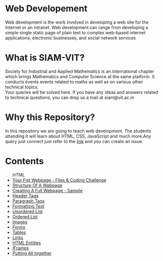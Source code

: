 
<h1>Web Developement</h1>
<p>Web development is the work involved in developing a web site for the Internet or an intranet. Web development can range from developing a simple single static page of plain text to complex web-based internet applications, electronic businesses, and social network services</p>

<h1>What is SIAM-VIT?</h1>
<p>Society for Industrial and Applied Mathematics is an international chapter  which brings Mathematics and Computer Science at the same platform. It conducts events  events related to maths as well as on various other technical topics.<br/>
Your queries will be solved here. If you have any ideas and answers related to technical questions, you can drop us a  mail at siam@vit.ac.in
</p>

<h1>Why this Repository?</h1>
<p>In this repository we are going to teach web development. The students attending it will learn about HTML, CSS, JavaScript and much more.Any query just connect just refer to the <a href="https://github.com/HrithikMittal">link</a> and you can create an issue.</p>

<h1>Contents</h1>
<ul style="list-style-type:disc">
  HTML
    <li><a href="https://github.com/SIAM-VIT/Web-Developement/tree/master/HTML">Your Fist Webpage - Files & Coding Challenge</a></li>
    <li><a href="https://github.com/SIAM-VIT/Web-Developement/tree/master/HTML">Structure Of A Webpage</a></li>
    <li><a href="https://github.com/SIAM-VIT/Web-Developement/tree/master/HTML">Creating A Full Webpage - Sample</a></li>
    <li><a href="https://github.com/SIAM-VIT/Web-Developement/tree/master/HTML">Header Tags</a></li>
    <li><a href="https://github.com/SIAM-VIT/Web-Developement/tree/master/HTML">Paragraph Tags</a></li>
    <li><a href="https://github.com/SIAM-VIT/Web-Developement/tree/master/HTML">Formatting Text</a></li>
    <li><a href="https://github.com/SIAM-VIT/Web-Developement/tree/master/HTML">Unordered List</a></li>
    <li><a href="https://github.com/SIAM-VIT/Web-Developement/tree/master/HTML">Ordered List</a></li>
    <li><a href="https://github.com/SIAM-VIT/Web-Developement/tree/master/HTML">Images</a></li>
    <li><a href="https://github.com/SIAM-VIT/Web-Developement/tree/master/HTML">Forms</a></li>
    <li><a href="https://github.com/SIAM-VIT/Web-Developement/tree/master/HTML">Tables</a></li>
    <li><a href="https://github.com/SIAM-VIT/Web-Developement/tree/master/HTML">Links</a></li>
    <li><a href="https://github.com/SIAM-VIT/Web-Developement/tree/master/HTML">HTML Entities</a></li>
    <li><a href="https://github.com/SIAM-VIT/Web-Developement/tree/master/HTML">IFrames</a></a></li>
    <li><a href="https://github.com/SIAM-VIT/Web-Developement/tree/master/HTML">Putting All together</a></li>
</ul>
